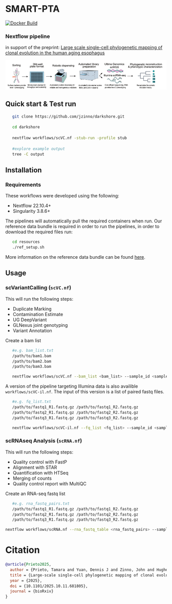 # SMART-PTA

[![Docker Build](https://github.com/jzinno/darkshore/actions/workflows/docker-build.yml/badge.svg)](https://github.com/jzinno/darkshore/actions/workflows/docker-build.yml)

### Nextflow pipeline
in support of the preprint: [Large scale single-cell phylogenetic mapping of clonal evolution in the human aging esophagus](https://www.biorxiv.org/content/10.1101/2025.10.11.681805v1)

![](assets/viz.png)

## Quick start & Test run

```bash
   git clone https://github.com/jzinno/darkshore.git

   cd darkshore

   nextflow workflows/scVC.nf -stub-run -profile stub

   #explore example output
   tree -C output
```

## Installation

### Requirements

These workflows were developed using the following:

- Nextflow 22.10.4+
- Singularity 3.8.6+

The pipelines will automatically pull the required containers when run. Our reference data bundle is required in order to run the pipelines, in order to download the required files run:

```bash
   cd resources
   ./ref_setup.sh
```

More information on the reference data bundle can be found [here](https://github.com/jzinno/darkshore/tree/main/resources).

## Usage

### scVariantCalling (`scVC.nf`)

This will run the following steps:

- Duplicate Marking
- Contamination Estimate
- UG DeepVariant
- GLNexus joint genotyping
- Variant Annotation

Create a bam list

```bash
   #e.g. bam_list.txt
   /path/to/bam1.bam
   /path/to/bam2.bam
   /path/to/bam3.bam
```

```bash
   nextflow workflows/scVC.nf --bam_list <bam_list> --sample_id <sample_id>
```

A version of the pipeline targeting Illumina data is also availible `workflows/scVC-il.nf`. The input of this version is a list of paired fastq files.

```bash
   #e.g. fq_list.txt
   /path/to/fastq1_R1.fastq.gz /path/to/fastq1_R2.fastq.gz
   /path/to/fastq2_R1.fastq.gz /path/to/fastq2_R2.fastq.gz
   /path/to/fastq3_R1.fastq.gz /path/to/fastq3_R2.fastq.gz
```

```bash
   nextflow workflows/scVC-il.nf --fq_list <fq_list> --sample_id <sample_id>
```

### scRNAseq Analysis (`scRNA.nf`)

This will run the following steps:

- Quality control with FastP
- Alignment with STAR
- Quantification with HTSeq
- Merging of counts
- Quality control report with MultiQC

Create an RNA-seq fastq list

```bash
   #e.g. rna_fastq_pairs.txt
   /path/to/fastq1_R1.fastq.gz /path/to/fastq1_R2.fastq.gz
   /path/to/fastq2_R1.fastq.gz /path/to/fastq2_R2.fastq.gz
   /path/to/fastq3_R1.fastq.gz /path/to/fastq3_R2.fastq.gz
```

```bash
nextflow workflows/scRNA.nf --rna_fastq_table <rna_fastq_pairs> --sample_id <sample_id>
```
# Citation
```bibtex
@article{Prieto2025,
  author = {Prieto, Tamara and Yuan, Dennis J and Zinno, John and Hughes, Clayton and Midler, Nicholas and Kao, Sheng and Huuhtanen, Jani and Raviram, Ramya and Fotopoulou, Fenia and Ruthen, Neil and Rajagopalan, Srinivas and Schiffman, Joshua S and D Avino, Andrew R and Yoon, Sang-Ho and Sotelo, Jesus and Omans, Nathaniel D and Wheeler, Noelle and Garces, Alejandro and Pradhan, Barun and Cheng, Alexandre Pellan and Robine, Nicolas and Potenski, Catherine and Godfrey, Katharine and Kakiuchi, Nobuyuki and Yokoyama, Akira and Ogawa, Seishi and Abrams, Julian and Raimondi, Ivan and Landau, Dan A},
  title = {Large-scale single-cell phylogenetic mapping of clonal evolution in the human aging esophagus},
  year = {2025},
  doi = {10.1101/2025.10.11.681805},
  journal = {bioRxiv}
}
```